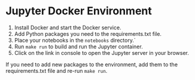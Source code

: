 # Jupyter Docker Environment

1. Install Docker and start the Docker service.
2. Add Python packages you need to the requirements.txt file.
3. Place your notebooks in the `notebooks` directory.`
4. Run `make run` to build and run the Jupyter container.
5. Click on the link in console to open the Jupyter server in your browser.

If you need to add new packages to the environment, add them to the requirements.txt file and re-run `make run`.
